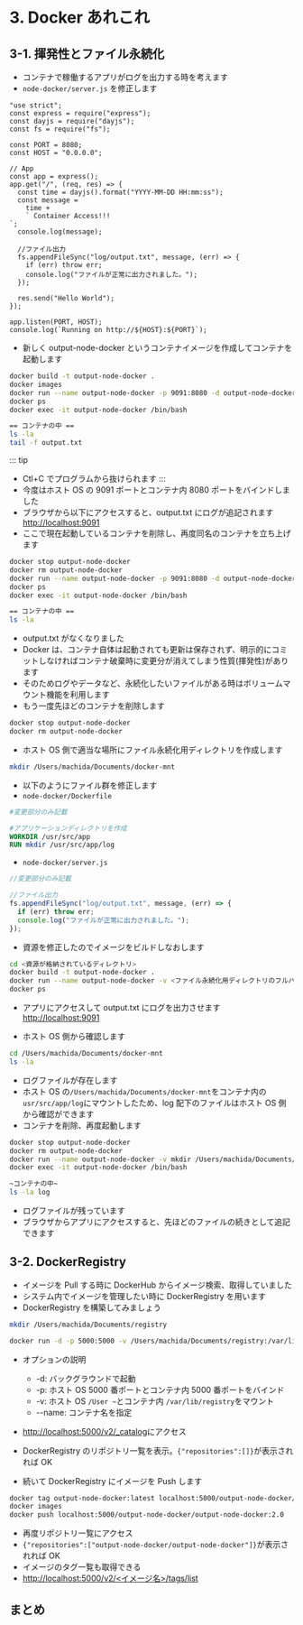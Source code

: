 # 3. Docker あれこれ

## 3-1. 揮発性とファイル永続化

- コンテナで稼働するアプリがログを出力する時を考えます
- `node-docker/server.js` を修正します

```jsx{4,19-23}
"use strict";
const express = require("express");
const dayjs = require("dayjs");
const fs = require("fs");

const PORT = 8080;
const HOST = "0.0.0.0";

// App
const app = express();
app.get("/", (req, res) => {
  const time = dayjs().format("YYYY-MM-DD HH:mm:ss");
  const message =
    time +
    ` Container Access!!!
`;
  console.log(message);

  //ファイル出力
  fs.appendFileSync("log/output.txt", message, (err) => {
    if (err) throw err;
    console.log("ファイルが正常に出力されました。");
  });

  res.send("Hello World");
});

app.listen(PORT, HOST);
console.log(`Running on http://${HOST}:${PORT}`);
```

- 新しく output-node-docker というコンテナイメージを作成してコンテナを起動します

```sh
docker build -t output-node-docker .
docker images
docker run --name output-node-docker -p 9091:8080 -d output-node-docker
docker ps
docker exec -it output-node-docker /bin/bash

== コンテナの中 ==
ls -la
tail -f output.txt
```

::: tip

- Ctl+C でプログラムから抜けられます
  :::
- 今度はホスト OS の 9091 ポートとコンテナ内 8080 ポートをバインドしました
- ブラウザから以下にアクセスすると、output.txt にログが追記されます
  [http://localhost:9091](http://localhost:9091)
- ここで現在起動しているコンテナを削除し、再度同名のコンテナを立ち上げます

```sh
docker stop output-node-docker
docker rm output-node-docker
docker run --name output-node-docker -p 9091:8080 -d output-node-docker
docker ps
docker exec -it output-node-docker /bin/bash

== コンテナの中 ==
ls -la
```

- output.txt がなくなりました
- Docker は、コンテナ自体は起動されても更新は保存されず、明示的にコミットしなければコンテナ破棄時に変更分が消えてしまう性質(揮発性)があります
- そのためログやデータなど、永続化したいファイルがある時はボリュームマウント機能を利用します
- もう一度先ほどのコンテナを削除します

```sh
docker stop output-node-docker
docker rm output-node-docker
```

- ホスト OS 側で適当な場所にファイル永続化用ディレクトリを作成します

```sh
mkdir /Users/machida/Documents/docker-mnt
```

- 以下のようにファイル群を修正します
- `node-docker/Dockerfile`

```dockerfile {5}
#変更部分のみ記載

#アプリケーションディレクトリを作成
WORKDIR /usr/src/app
RUN mkdir /usr/src/app/log
```

- `node-docker/server.js`

```jsx {4}
//変更部分のみ記載

//ファイル出力
fs.appendFileSync("log/output.txt", message, (err) => {
  if (err) throw err;
  console.log("ファイルが正常に出力されました。");
});
```

- 資源を修正したのでイメージをビルドしなおします

```sh
cd <資源が格納されているディレクトリ>
docker build -t output-node-docker .
docker run --name output-node-docker -v <ファイル永続化用ディレクトリのフルパス>:/usr/src/app/log -p 9091:8080 -d output-node-docker
docker ps
```

- アプリにアクセスして output.txt にログを出力させます
  [http://localhost:9091](http://localhost:9091)

- ホスト OS 側から確認します

```sh
cd /Users/machida/Documents/docker-mnt
ls -la
```

- ログファイルが存在します
- ホスト OS の`/Users/machida/Documents/docker-mnt`をコンテナ内の`usr/src/app/log`にマウントしたため、log 配下のファイルはホスト OS 側から確認ができます
- コンテナを削除、再度起動します

```sh
docker stop output-node-docker
docker rm output-node-docker
docker run --name output-node-docker -v mkdir /Users/machida/Documents/docker-mnt:/usr/src/app/log -p 9091:8080 -d output-node-docker
docker exec -it output-node-docker /bin/bash

~コンテナの中~
ls -la log
```

- ログファイルが残っています
- ブラウザからアプリにアクセスすると、先ほどのファイルの続きとして追記できます

## 3-2. DockerRegistry

- イメージを Pull する時に DockerHub からイメージ検索、取得していました
- システム内でイメージを管理したい時に DockerRegistry を用います
- DockerRegistry を構築してみましょう

```sh
mkdir /Users/machida/Documents/registry

docker run -d -p 5000:5000 -v /Users/machida/Documents/registry:/var/lib/registry --name registry registry:2.3.0
```

- オプションの説明

  - -d: バックグラウンドで起動
  - -p: ホスト OS 5000 番ポートとコンテナ内 5000 番ポートをバインド
  - -v: ホスト OS `/User ~`とコンテナ内 `/var/lib/registry`をマウント
  - --name: コンテナ名を指定

- [http://localhost:5000/v2/\_catalog](http://localhost:5000/v2/_catalog)にアクセス
- DockerRegistry のリポジトリ一覧を表示。`{"repositories":[]}`が表示されれば OK

- 続いて DockerRegistry にイメージを Push します

```sh
docker tag output-node-docker:latest localhost:5000/output-node-docker/output-node-docker:2.0
docker images
docker push localhost:5000/output-node-docker/output-node-docker:2.0
```

- 再度リポジトリ一覧にアクセス
- `{"repositories":["output-node-docker/output-node-docker"]}`が表示されれば OK
- イメージのタグ一覧も取得できる
- [http://localhost:5000/v2/<イメージ名>/tags/list](http://localhost:5000/v2/output-node-docker/output-node-docker/tags/list)

## まとめ
